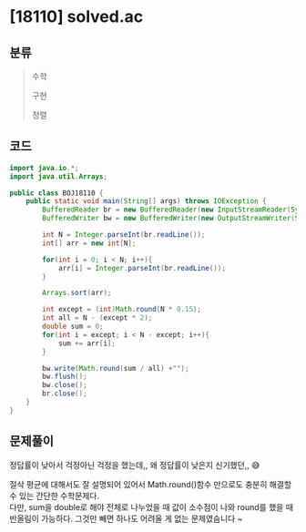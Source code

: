 # [18110] solved.ac

## 분류
> 수학
>
> 구현
> 
> 정렬

## 코드
```java
import java.io.*;
import java.util.Arrays;

public class BOJ18110 {
    public static void main(String[] args) throws IOException {
        BufferedReader br = new BufferedReader(new InputStreamReader(System.in));
        BufferedWriter bw = new BufferedWriter(new OutputStreamWriter(System.out));

        int N = Integer.parseInt(br.readLine());
        int[] arr = new int[N];

        for(int i = 0; i < N; i++){
            arr[i] = Integer.parseInt(br.readLine());
        }

        Arrays.sort(arr);

        int except = (int)Math.round(N * 0.15);
        int all = N - (except * 2);
        double sum = 0;
        for(int i = except; i < N - except; i++){
            sum += arr[i];
        }

        bw.write(Math.round(sum / all) +"");
        bw.flush();
        bw.close();
        br.close();
    }
}
```

## 문제풀이

정답률이 낮아서 걱정아닌 걱정을 했는데,, 왜 정답률이 낮은지 신기했던,, 😅

절삭 평균에 대해서도 잘 설명되어 있어서 Math.round()함수 만으로도 충분히 해결할 수 있는 간단한 수학문제다.  
다만, sum을 double로 해야 전체로 나누었을 때 값이 소수점이 나와 round를 했을 때 반올림이 가능하다. 그것만 빼면 하나도 어려울 게 없는 문제였슴니다 ~
